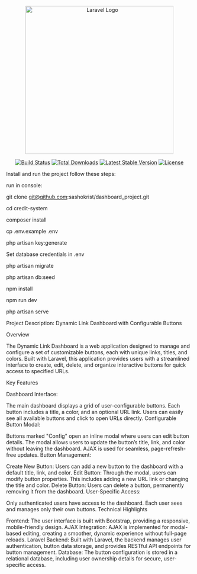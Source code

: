 <p align="center"><a href="https://laravel.com" target="_blank"><img src="https://raw.githubusercontent.com/laravel/art/master/logo-lockup/5%20SVG/2%20CMYK/1%20Full%20Color/laravel-logolockup-cmyk-red.svg" width="400" alt="Laravel Logo"></a></p>

<p align="center">
<a href="https://github.com/laravel/framework/actions"><img src="https://github.com/laravel/framework/workflows/tests/badge.svg" alt="Build Status"></a>
<a href="https://packagist.org/packages/laravel/framework"><img src="https://img.shields.io/packagist/dt/laravel/framework" alt="Total Downloads"></a>
<a href="https://packagist.org/packages/laravel/framework"><img src="https://img.shields.io/packagist/v/laravel/framework" alt="Latest Stable Version"></a>
<a href="https://packagist.org/packages/laravel/framework"><img src="https://img.shields.io/packagist/l/laravel/framework" alt="License"></a>
</p>

Install and run the project follow these steps:

run in console:

git clone git@github.com:sashokrist/dashboard_project.git

cd credit-system

composer install

cp .env.example .env

php artisan key:generate

Set database credentials in .env

php artisan migrate

php artisan db:seed

npm install

npm run dev

php artisan serve

Project Description: Dynamic Link Dashboard with Configurable Buttons

Overview

The Dynamic Link Dashboard is a web application designed to manage and configure a set of customizable buttons, each with unique links, titles, and colors. Built with Laravel, this application provides users with a streamlined interface to create, edit, delete, and organize interactive buttons for quick access to specified URLs.

Key Features

Dashboard Interface:

The main dashboard displays a grid of user-configurable buttons.
Each button includes a title, a color, and an optional URL link.
Users can easily see all available buttons and click to open URLs directly.
Configurable Button Modal:

Buttons marked "Config" open an inline modal where users can edit button details.
The modal allows users to update the button’s title, link, and color without leaving the dashboard.
AJAX is used for seamless, page-refresh-free updates.
Button Management:

Create New Button: Users can add a new button to the dashboard with a default title, link, and color.
Edit Button: Through the modal, users can modify button properties. This includes adding a new URL link or changing the title and color.
Delete Button: Users can delete a button, permanently removing it from the dashboard.
User-Specific Access:

Only authenticated users have access to the dashboard.
Each user sees and manages only their own buttons.
Technical Highlights

Frontend: The user interface is built with Bootstrap, providing a responsive, mobile-friendly design.
AJAX Integration: AJAX is implemented for modal-based editing, creating a smoother, dynamic experience without full-page reloads.
Laravel Backend: Built with Laravel, the backend manages user authentication, button data storage, and provides RESTful API endpoints for button management.
Database: The button configuration is stored in a relational database, including user ownership details for secure, user-specific access.
